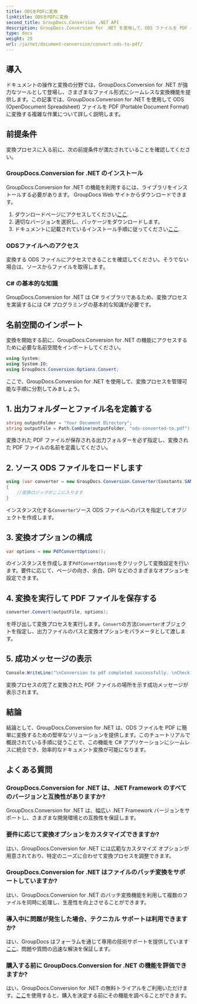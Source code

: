 ```yaml
---
title: ODSをPDFに変換
linktitle: ODSをPDFに変換
second_title: GroupDocs.Conversion .NET API
description: GroupDocs.Conversion for .NET を使用して、ODS ファイルを PDF に簡単に変換します。段階的な手順を説明した包括的なチュートリアル。
type: docs
weight: 29
url: /ja/net/document-conversion/convert-ods-to-pdf/
---
```

## 導入
ドキュメントの操作と変換の分野では、GroupDocs.Conversion for .NET が強力なツールとして登場し、さまざまなファイル形式にシームレスな変換機能を提供します。この記事では、GroupDocs.Conversion for .NET を使用して ODS (OpenDocument Spreadsheet) ファイルを PDF (Portable Document Format) に変換する複雑な作業について詳しく説明します。 
## 前提条件
変換プロセスに入る前に、次の前提条件が満たされていることを確認してください。
### GroupDocs.Conversion for .NET のインストール
GroupDocs.Conversion for .NET の機能を利用するには、ライブラリをインストールする必要があります。 GroupDocs Web サイトからダウンロードできます。
1. ダウンロードページにアクセスしてください[ここ](https://releases.groupdocs.com/conversion/net/).
2. 適切なバージョンを選択し、パッケージをダウンロードします。
3. ドキュメントに記載されているインストール手順に従ってください[ここ](https://reference.groupdocs.com/conversion/net/).
### ODSファイルへのアクセス
変換する ODS ファイルにアクセスできることを確認してください。そうでない場合は、ソースからファイルを取得します。
### C# の基本的な知識
GroupDocs.Conversion for .NET は C# ライブラリであるため、変換プロセスを実装するには C# プログラミングの基本的な知識が必要です。

## 名前空間のインポート
変換を開始する前に、GroupDocs.Conversion for .NET の機能にアクセスするために必要な名前空間をインポートしてください。

```csharp
using System;
using System.IO;
using GroupDocs.Conversion.Options.Convert;
```

ここで、GroupDocs.Conversion for .NET を使用して、変換プロセスを管理可能な手順に分割してみましょう。

## 1. 出力フォルダーとファイル名を定義する
```csharp
string outputFolder = "Your Document Directory";
string outputFile = Path.Combine(outputFolder, "ods-converted-to.pdf");
```
変換された PDF ファイルが保存される出力フォルダーを必ず指定し、変換された PDF ファイルの名前を定義してください。
## 2. ソース ODS ファイルをロードします
```csharp
using (var converter = new GroupDocs.Conversion.Converter(Constants.SAMPLE_ODS))
{
    //変換ロジックがここに入ります
}
```
インスタンス化する`Converter`ソース ODS ファイルへのパスを指定してオブジェクトを作成します。
## 3. 変換オプションの構成
```csharp
var options = new PdfConvertOptions();
```
のインスタンスを作成します`PdfConvertOptions`をクリックして変換設定を行います。要件に応じて、ページの向き、余白、DPI などのさまざまなオプションを設定できます。
## 4. 変換を実行して PDF ファイルを保存する
```csharp
converter.Convert(outputFile, options);
```
を呼び出して変換プロセスを実行します。`Convert`の方法`Converter`オブジェクトを指定し、出力ファイルのパスと変換オプションをパラメータとして渡します。
## 5. 成功メッセージの表示
```csharp
Console.WriteLine("\nConversion to pdf completed successfully. \nCheck output in {0}", outputFolder);
```
変換プロセスの完了と変換された PDF ファイルの場所を示す成功メッセージが表示されます。

## 結論
結論として、GroupDocs.Conversion for .NET は、ODS ファイルを PDF に簡単に変換するための堅牢なソリューションを提供します。このチュートリアルで概説されている手順に従うことで、この機能を C# アプリケーションにシームレスに統合でき、効率的なドキュメント変換が可能になります。
## よくある質問
### GroupDocs.Conversion for .NET は、.NET Framework のすべてのバージョンと互換性がありますか?
GroupDocs.Conversion for .NET は、幅広い .NET Framework バージョンをサポートし、さまざまな開発環境との互換性を保証します。
### 要件に応じて変換オプションをカスタマイズできますか?
はい、GroupDocs.Conversion for .NET には広範なカスタマイズ オプションが用意されており、特定のニーズに合わせて変換プロセスを調整できます。
### GroupDocs.Conversion for .NET はファイルのバッチ変換をサポートしていますか?
はい、GroupDocs.Conversion for .NET のバッチ変換機能を利用して複数のファイルを同時に処理し、生産性を向上させることができます。
### 導入中に問題が発生した場合、テクニカル サポートは利用できますか?
はい、GroupDocs はフォーラムを通じて専用の技術サポートを提供しています[ここ](https://forum.groupdocs.com/c/conversion/11)、問題や質問の迅速な解決を保証します。
### 購入する前に GroupDocs.Conversion for .NET の機能を評価できますか?
はい、GroupDocs.Conversion for .NET の無料トライアルをご利用いただけます。[ここ](https://releases.groupdocs.com/)を使用すると、購入を決定する前にその機能を調べることができます。